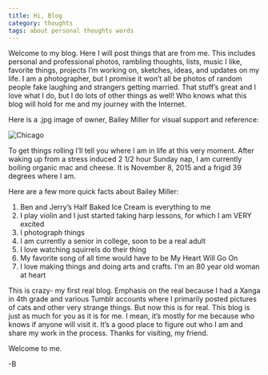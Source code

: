 ```yaml
---
title: Hi, Blog
category: thoughts
tags: about personal thoughts words
---
```


Welcome to my blog. Here I will post things that are from me. This includes personal and professional photos, rambling thoughts, lists, music I like, favorite things, projects I’m working on, sketches, ideas, and updates on my life. I am a photographer, but I promise it won’t all be photos of random people fake laughing and strangers getting married. That stuff’s great and I love what I do, but I do lots of other things as well! Who knows what this blog will hold for me and my journey with the Internet.

Here is a .jpg image of owner, Bailey Miller for visual support and reference:

![Chicago](https://baileycmiller.github.io/blog/assets/Chicago-3.jpg)

To get things rolling I’ll tell you where I am in life at this very moment. After waking up from a stress induced 2 1/2 hour Sunday nap, I am currently boiling organic mac and cheese. It is November 8, 2015 and a frigid 39 degrees where I am.

Here are a few more quick facts about Bailey Miller:

1. Ben and Jerry’s Half Baked Ice Cream is everything to me
2. I play violin and I just started taking harp lessons, for which I am VERY excited
3. I photograph things
4. I am currently a senior in college, soon to be a real adult
5. I love watching squirrels do their thing
6. My favorite song of all time would have to be My Heart Will Go On
7. I love making things and doing arts and crafts. I’m an 80 year old woman at heart

This is crazy- my first real blog. Emphasis on the real because I had a Xanga in 4th grade and various Tumblr accounts where I primarily posted pictures of cats and other very strange things. But now this is for real. This blog is just as much for you as it is for me. I mean, it’s mostly for me because who knows if anyone will visit it. It’s a good place to figure out who I am and share my work in the process. Thanks for visiting, my friend.

Welcome to me.

-B
